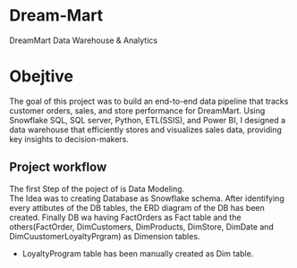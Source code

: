 # Dream-Mart
DreamMart Data Warehouse &amp; Analytics

# Obejtive
The goal of this project was to build an end-to-end data pipeline that tracks customer orders, sales, and store performance for DreamMart. Using Snowflake SQL, SQL server, Python, ETL(SSIS), and Power BI, I designed a data warehouse that efficiently stores and visualizes sales data, providing key insights to decision-makers.

## Project workflow

The first Step of the poject of is Data Modeling.  
The Idea was to creating Database as Snowflake schema. After identifying every attibutes of the DB tables, the ERD diagram of the DB has been created. Finally DB wa having FactOrders as Fact table and the others(FactOrder, DimCustomers, DimProducts, DimStore, DimDate and DimCuustomerLoyaltyPrgram) as Dimension tables.  
+ LoyaltyProgram table has been manually created as Dim table. 
     
